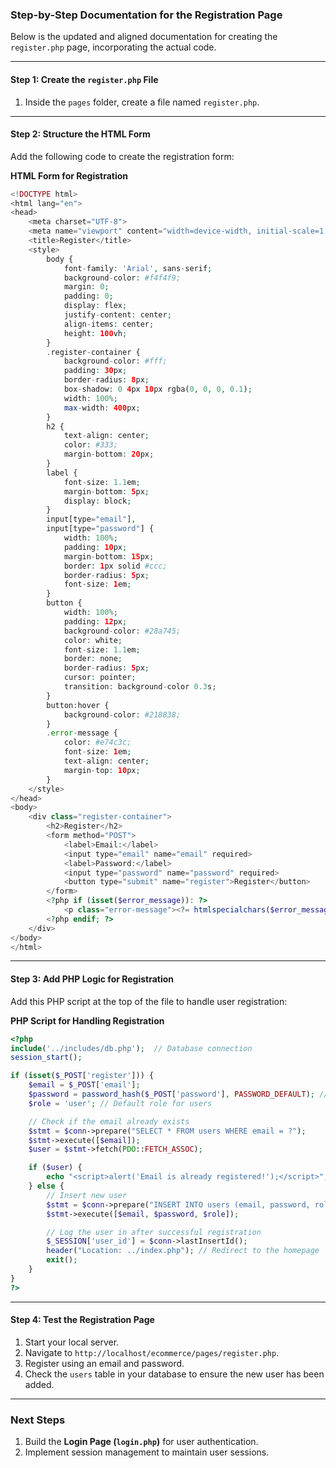 ### Step-by-Step Documentation for the Registration Page

Below is the updated and aligned documentation for creating the `register.php` page, incorporating the actual code.

---

#### Step 1: Create the `register.php` File
1. Inside the `pages` folder, create a file named `register.php`.

---

#### Step 2: Structure the HTML Form
Add the following code to create the registration form:

**HTML Form for Registration**
```php
<!DOCTYPE html>
<html lang="en">
<head>
    <meta charset="UTF-8">
    <meta name="viewport" content="width=device-width, initial-scale=1.0">
    <title>Register</title>
    <style>
        body {
            font-family: 'Arial', sans-serif;
            background-color: #f4f4f9;
            margin: 0;
            padding: 0;
            display: flex;
            justify-content: center;
            align-items: center;
            height: 100vh;
        }
        .register-container {
            background-color: #fff;
            padding: 30px;
            border-radius: 8px;
            box-shadow: 0 4px 10px rgba(0, 0, 0, 0.1);
            width: 100%;
            max-width: 400px;
        }
        h2 {
            text-align: center;
            color: #333;
            margin-bottom: 20px;
        }
        label {
            font-size: 1.1em;
            margin-bottom: 5px;
            display: block;
        }
        input[type="email"],
        input[type="password"] {
            width: 100%;
            padding: 10px;
            margin-bottom: 15px;
            border: 1px solid #ccc;
            border-radius: 5px;
            font-size: 1em;
        }
        button {
            width: 100%;
            padding: 12px;
            background-color: #28a745;
            color: white;
            font-size: 1.1em;
            border: none;
            border-radius: 5px;
            cursor: pointer;
            transition: background-color 0.3s;
        }
        button:hover {
            background-color: #218838;
        }
        .error-message {
            color: #e74c3c;
            font-size: 1em;
            text-align: center;
            margin-top: 10px;
        }
    </style>
</head>
<body>
    <div class="register-container">
        <h2>Register</h2>
        <form method="POST">
            <label>Email:</label>
            <input type="email" name="email" required>
            <label>Password:</label>
            <input type="password" name="password" required>
            <button type="submit" name="register">Register</button>
        </form>
        <?php if (isset($error_message)): ?>
            <p class="error-message"><?= htmlspecialchars($error_message); ?></p>
        <?php endif; ?>
    </div>
</body>
</html>
```

---

#### Step 3: Add PHP Logic for Registration
Add this PHP script at the top of the file to handle user registration:

**PHP Script for Handling Registration**
```php
<?php
include('../includes/db.php');  // Database connection
session_start();

if (isset($_POST['register'])) {
    $email = $_POST['email'];
    $password = password_hash($_POST['password'], PASSWORD_DEFAULT); // Hash the password
    $role = 'user'; // Default role for users

    // Check if the email already exists
    $stmt = $conn->prepare("SELECT * FROM users WHERE email = ?");
    $stmt->execute([$email]);
    $user = $stmt->fetch(PDO::FETCH_ASSOC);

    if ($user) {
        echo "<script>alert('Email is already registered!');</script>";
    } else {
        // Insert new user
        $stmt = $conn->prepare("INSERT INTO users (email, password, role) VALUES (?, ?, ?)");
        $stmt->execute([$email, $password, $role]);

        // Log the user in after successful registration
        $_SESSION['user_id'] = $conn->lastInsertId();
        header("Location: ../index.php"); // Redirect to the homepage
        exit();
    }
}
?>
```

---

#### Step 4: Test the Registration Page
1. Start your local server.
2. Navigate to `http://localhost/ecommerce/pages/register.php`.
3. Register using an email and password.
4. Check the `users` table in your database to ensure the new user has been added.

---

### Next Steps
1. Build the **Login Page (`login.php`)** for user authentication.
2. Implement session management to maintain user sessions.

